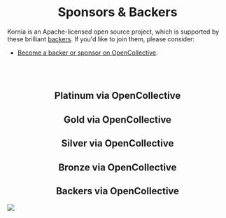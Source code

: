 <h1 align="center">Sponsors &amp; Backers</h1>

Kornia is an Apache-licensed open source project, which is supported by these brilliant [backers](https://github.com/kornia/kornia/blob/main/LICENSE/BACKERS.md). If you'd like to join them, please consider:

- [Become a backer or sponsor on OpenCollective](https://opencollective.com/kornia).

<br><br>

<h2 align="center">Platinum via OpenCollective</h2>
<!--platinum start-->
<!--platinum end-->

<h2 align="center">Gold via OpenCollective</h2>

<!--gold start-->
<!--gold end-->

<h2 align="center">Silver via OpenCollective</h2>
<!--silver start-->
<!--silver end-->

<h2 align="center">Bronze via OpenCollective</h2>
<!--bronze start-->
<!--bronze end-->

<h2 align="center">Backers via OpenCollective</h2>

<a href="https://opencollective.com/kornia#backers" target="_blank"><img src="https://opencollective.com/kornia/backers.svg?width=1500"></a>
